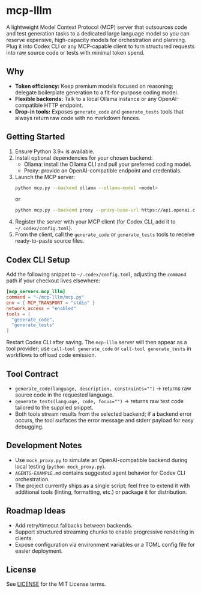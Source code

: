 # mcp-lllm

A lightweight Model Context Protocol (MCP) server that outsources code and test generation tasks to a dedicated large language model so you can reserve expensive, high-capacity models for orchestration and planning. Plug it into Codex CLI or any MCP-capable client to turn structured requests into raw source code or tests with minimal token spend.

## Why
- **Token efficiency:** Keep premium models focused on reasoning; delegate boilerplate generation to a fit-for-purpose coding model.
- **Flexible backends:** Talk to a local Ollama instance or any OpenAI-compatible HTTP endpoint.
- **Drop-in tools:** Exposes `generate_code` and `generate_tests` tools that always return raw code with no markdown fences.

## Getting Started
1. Ensure Python 3.9+ is available.
2. Install optional dependencies for your chosen backend:
   - Ollama: install the Ollama CLI and pull your preferred coding model.
   - Proxy: provide an OpenAI-compatible endpoint and credentials.
3. Launch the MCP server:
   ```bash
   python mcp.py --backend ollama --ollama-model <model>
   ```
   or
   ```bash
   python mcp.py --backend proxy --proxy-base-url https://api.openai.com/v1 --proxy-model <model>
   ```
4. Register the server with your MCP client (for Codex CLI, add it to `~/.codex/config.toml`).
5. From the client, call the `generate_code` or `generate_tests` tools to receive ready-to-paste source files.

## Codex CLI Setup
Add the following snippet to `~/.codex/config.toml`, adjusting the `command` path if your checkout lives elsewhere:

```toml
[mcp_servers.mcp_lllm]
command = "~/mcp-lllm/mcp.py"
env = { MCP_TRANSPORT = "stdio" }
network_access = "enabled"
tools = [
  "generate_code",
  "generate_tests"
]
```

Restart Codex CLI after saving. The `mcp-lllm` server will then appear as a tool provider; use `call-tool generate_code` or `call-tool generate_tests` in workflows to offload code emission.

## Tool Contract
- `generate_code(language, description, constraints="")` → returns raw source code in the requested language.
- `generate_tests(language, code, focus="")` → returns raw test code tailored to the supplied snippet.
- Both tools stream results from the selected backend; if a backend error occurs, the tool surfaces the error message and stderr payload for easy debugging.

## Development Notes
- Use `mock_proxy.py` to simulate an OpenAI-compatible backend during local testing (`python mock_proxy.py`).
- `AGENTS-EXAMPLE.md` contains suggested agent behavior for Codex CLI orchestration.
- The project currently ships as a single script; feel free to extend it with additional tools (linting, formatting, etc.) or package it for distribution.

## Roadmap Ideas
- Add retry/timeout fallbacks between backends.
- Support structured streaming chunks to enable progressive rendering in clients.
- Expose configuration via environment variables or a TOML config file for easier deployment.

## License
See [LICENSE](LICENSE) for the MIT License terms.
